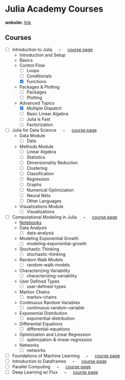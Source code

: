 # Julia Academy Courses

__website:__ [link](https://juliaacademy.com/courses)

## Courses

- [ ] Introduction to Julia $\quad-\quad$ [course page](https://juliaacademy.com/courses/enrolled/375479)
  - Introduction and Setup
  - Basics
  - Control Flow
    - [ ] Loops
    - [ ] Conditionals
    - [x] Functions
  - Packages & Plotting
    - [ ] Packages
    - [ ] Plotting
  - Advanced Topics
    - [x] Multiple Dispatch
    - [ ] Basic Linear Algebra
    - [ ] Julia is Fast
    - [ ] Factorization
- [ ] Julia for Data Science $\quad-\quad$ [course page](https://juliaacademy.com/courses/enrolled/937702)
  - Data Module
    - [ ] Data
  - Methods Module
    - [ ] Linear Algebra
    - [ ] Statistics
    - [ ] Dimensionality Reduction
    - [ ] Clustering
    - [ ] Classification
    - [ ] Regression
    - [ ] Graphs
    - [ ] Numerical Optimization
    - [ ] Neural Nets
    - [ ] Other Languages
  - Visualizations Module
    - [ ] Visualizations
- [ ] Computational Modeling in Julia $\quad-\quad$ [course page](https://juliaacademy.com/courses/enrolled/942996)
  - [Notebooks](https://github.com/mitmath/6S083)
  - Data Analysis
    - [ ] data-analysis
  - Modeling Exponential Growth
    - [ ] modeling-exponential-growth
  - Stochastic Thinking
    - [ ] stochastic-thinking
  - Random Walk Models
    - [ ] random-walk-models
  - Characterizing Variability
    - [ ] characterizing-variability
  - User Defined Types
    - [ ] user-defined-types
  - Markov Chains
    - [ ] markov-chains
  - Continuous Random Variables
    - [ ] continuous-random-variable
  - Exponential Distribution
    - [ ] exponential-distribution
  - Differential Equations
    - [ ] differential-equations
  - Optimization and Linear Regression
    - [ ] optimization-&-linear-regression
  - Networks
    - [ ] networks
- [ ] Foundations of Machine Learning $\quad-\quad$ [course page](https://juliaacademy.com/courses/enrolled/392870)
- [ ] Introduction to Dataframes $\quad-\quad$ [course page](https://juliaacademy.com/courses/enrolled/1237045)
- [ ] Parallel Computing $\quad-\quad$ [course page](https://juliaacademy.com/courses/enrolled/552107)
- [ ] Deep Learning w/ Flux $\quad-\quad$ [course page](https://juliaacademy.com/courses/enrolled/526449)
